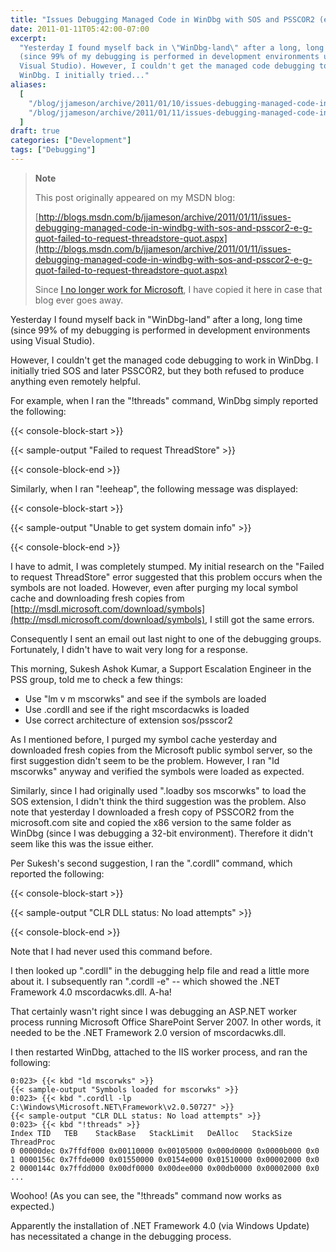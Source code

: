 ```yaml
---
title: "Issues Debugging Managed Code in WinDbg with SOS and PSSCOR2 (e.g. \"Failed to request ThreadStore\")"
date: 2011-01-11T05:42:00-07:00
excerpt:
  "Yesterday I found myself back in \"WinDbg-land\" after a long, long time
  (since 99% of my debugging is performed in development environments using
  Visual Studio). However, I couldn't get the managed code debugging to work in
  WinDbg. I initially tried..."
aliases:
  [
    "/blog/jjameson/archive/2011/01/10/issues-debugging-managed-code-in-windbg-with-sos-and-psscor2-e-g-quot-failed-to-request-threadstore-quot.aspx",
    "/blog/jjameson/archive/2011/01/11/issues-debugging-managed-code-in-windbg-with-sos-and-psscor2-e-g-quot-failed-to-request-threadstore-quot.aspx",
  ]
draft: true
categories: ["Development"]
tags: ["Debugging"]
---
```


> **Note**
>
> This post originally appeared on my MSDN blog:
>
> [http://blogs.msdn.com/b/jjameson/archive/2011/01/11/issues-debugging-managed-code-in-windbg-with-sos-and-psscor2-e-g-quot-failed-to-request-threadstore-quot.aspx](http://blogs.msdn.com/b/jjameson/archive/2011/01/11/issues-debugging-managed-code-in-windbg-with-sos-and-psscor2-e-g-quot-failed-to-request-threadstore-quot.aspx)
>
> Since
> [I no longer work for Microsoft](/blog/jjameson/2011/09/02/last-day-with-microsoft),
> I have copied it here in case that blog ever goes away.

Yesterday I found myself back in "WinDbg-land" after a long, long time (since
99% of my debugging is performed in development environments using Visual
Studio).

However, I couldn't get the managed code debugging to work in WinDbg. I
initially tried SOS and later PSSCOR2, but they both refused to produce anything
even remotely helpful.

For example, when I ran the "!threads" command, WinDbg simply reported the
following:

{{< console-block-start >}}

{{< sample-output "Failed to request ThreadStore" >}}

{{< console-block-end >}}

Similarly, when I ran "!eeheap", the following message was displayed:

{{< console-block-start >}}

{{< sample-output "Unable to get system domain info" >}}

{{< console-block-end >}}

I have to admit, I was completely stumped. My initial research on the "Failed to
request ThreadStore" error suggested that this problem occurs when the symbols
are not loaded. However, even after purging my local symbol cache and
downloading fresh copies from
[http://msdl.microsoft.com/download/symbols](http://msdl.microsoft.com/download/symbols),
I still got the same errors.

Consequently I sent an email out last night to one of the debugging groups.
Fortunately, I didn't have to wait very long for a response.

This morning, Sukesh Ashok Kumar, a Support Escalation Engineer in the PSS
group, told me to check a few things:

- Use "lm v m mscorwks" and see if the symbols are loaded
- Use .cordll and see if the right mscordacwks is loaded
- Use correct architecture of extension sos/psscor2

As I mentioned before, I purged my symbol cache yesterday and downloaded fresh
copies from the Microsoft public symbol server, so the first suggestion didn't
seem to be the problem. However, I ran "ld mscorwks" anyway and verified the
symbols were loaded as expected.

Similarly, since I had originally used ".loadby sos mscorwks" to load the SOS
extension, I didn't think the third suggestion was the problem. Also note that
yesterday I downloaded a fresh copy of PSSCOR2 from the microsoft.com site and
copied the x86 version to the same folder as WinDbg (since I was debugging a
32-bit environment). Therefore it didn't seem like this was the issue either.

Per Sukesh's second suggestion, I ran the ".cordll" command, which reported the
following:

{{< console-block-start >}}

{{< sample-output "CLR DLL status: No load attempts" >}}

{{< console-block-end >}}

Note that I had never used this command before.

I then looked up ".cordll" in the debugging help file and read a little more
about it. I subsequently ran ".cordll -e" -- which showed the .NET Framework 4.0
mscordacwks.dll. A-ha!

That certainly wasn't right since I was debugging an ASP.NET worker process
running Microsoft Office SharePoint Server 2007. In other words, it needed to be
the .NET Framework 2.0 version of mscordacwks.dll.

I then restarted WinDbg, attached to the IIS worker process, and ran the
following:

```
0:023> {{< kbd "ld mscorwks" >}}
{{< sample-output "Symbols loaded for mscorwks" >}}
0:023> {{< kbd ".cordll -lp C:\Windows\Microsoft.NET\Framework\v2.0.50727" >}}
{{< sample-output "CLR DLL status: No load attempts" >}}
0:023> {{< kbd "!threads" >}}
Index TID   TEB    StackBase   StackLimit   DeAlloc   StackSize   ThreadProc
0 00000dec 0x7ffdf000 0x00110000 0x00105000 0x000d0000 0x0000b000 0x0
1 0000156c 0x7ffde000 0x01550000 0x0154e000 0x01510000 0x00002000 0x0
2 0000144c 0x7ffdd000 0x00df0000 0x00dee000 0x00db0000 0x00002000 0x0
...
```

Woohoo! (As you can see, the "!threads" command now works as expected.)

Apparently the installation of .NET Framework 4.0 (via Windows Update) has
necessitated a change in the debugging process.
